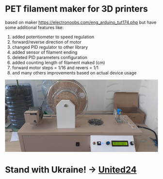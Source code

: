 # PET filament maker for 3D printers

based on maker https://electronoobs.com/eng_arduino_tut174.php
but have some additional features like:
1. added potentiometer to speed regulation
2. forward/reverse direction of motor
3. changed PID regulator to other library
4. added sensor of filament ending
5. deleted PID parameters configuration
6. added counting length of filament maked (cm)
7. forward motor steps = 1/16 and revers = 1/1
8. and many others improvements based on actual device usage

![pet filament maker](https://github.com/boomsya/PET-filament-maker/blob/main/20230801_170722.jpg)

# Stand with Ukraine! -> [United24](https://u24.gov.ua/)
